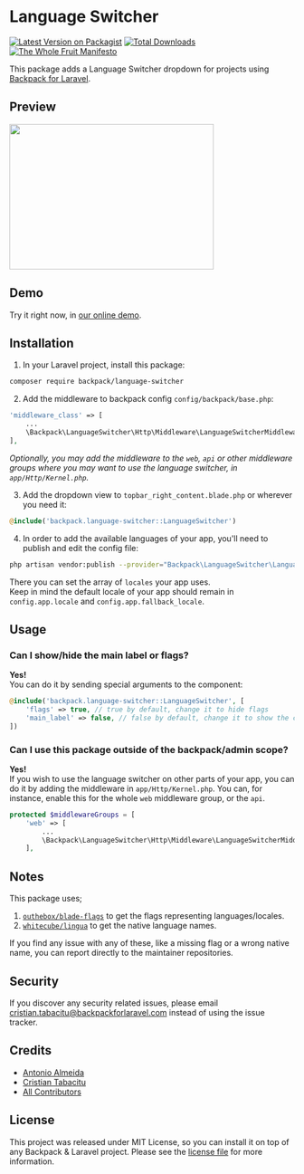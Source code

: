 # Language Switcher

[![Latest Version on Packagist][ico-version]][link-packagist]
[![Total Downloads][ico-downloads]][link-downloads]
[![The Whole Fruit Manifesto](https://img.shields.io/badge/writing%20standard-the%20whole%20fruit-brightgreen)](https://github.com/the-whole-fruit/manifesto)


This package adds a Language Switcher dropdown for projects using [Backpack for Laravel](https://backpackforlaravel.com/).

## Preview

<img src="https://github.com/Laravel-Backpack/activity-log/assets/1838187/abdb196f-1d41-4b14-9dc5-2ac7c64cc84d" width="361" height="257" />

## Demo

Try it right now, in [our online demo](https://demo.backpackforlaravel.com/admin/).

## Installation

1) In your Laravel project, install this package:

```bash
composer require backpack/language-switcher
```

2) Add the middleware to backpack config `config/backpack/base.php`:
```php
'middleware_class' => [
    ...
    \Backpack\LanguageSwitcher\Http\Middleware\LanguageSwitcherMiddleware::class,
],
```
_Optionally, you may add the middleware to the `web`, `api` or other middleware groups where you may want to use the language switcher, in `app/Http/Kernel.php`._


3) Add the dropdown view to `topbar_right_content.blade.php` or wherever you need it:

```php
@include('backpack.language-switcher::LanguageSwitcher')
```

4) In order to add the available languages of your app, you'll need to publish and edit the config file:

```bash
php artisan vendor:publish --provider="Backpack\LanguageSwitcher\LanguageSwitcherServiceProvider" --tag=config
```

There you can set the array of `locales` your app uses.  
Keep in mind the default locale of your app should remain in `config.app.locale` and `config.app.fallback_locale`.

## Usage

### Can I show/hide the main label or flags?
**Yes!**  
You can do it by sending special arguments to the component:

```php
@include('backpack.language-switcher::LanguageSwitcher', [
    'flags' => true, // true by default, change it to hide flags
    'main_label' => false, // false by default, change it to show the current locale label
])
```

### Can I use this package outside of the backpack/admin scope?
**Yes!**  
If you wish to use the language switcher on other parts of your app, you can do it by adding the middleware in `app/Http/Kernel.php`.
You can, for instance, enable this for the whole `web` middleware group, or the `api`.

```php
protected $middlewareGroups = [
    'web' => [
        ...
        \Backpack\LanguageSwitcher\Http\Middleware\LanguageSwitcherMiddleware::class,
    ],
```


## Notes

This package uses;
1) [`outhebox/blade-flags`](https://github.com/MohmmedAshraf/blade-flags) to get the flags representing languages/locales.
2) [`whitecube/lingua`](https://github.com/whitecube/lingua) to get the native language names.

If you find any issue with any of these, like a missing flag or a wrong native name, you can report directly to the maintainer repositories.


## Security

If you discover any security related issues, please email cristian.tabacitu@backpackforlaravel.com instead of using the issue tracker.

## Credits

- [Antonio Almeida](https://github.com/promatik)
- [Cristian Tabacitu](https://github.com/tabacitu)
- [All Contributors][link-contributors]

## License

This project was released under MIT License, so you can install it on top of any Backpack & Laravel project. Please see the [license file](license.md) for more information.

[ico-version]: https://img.shields.io/packagist/v/backpack/language-switcher.svg?style=flat-square
[ico-downloads]: https://img.shields.io/packagist/dt/backpack/language-switcher.svg?style=flat-square

[link-packagist]: https://packagist.org/packages/backpack/language-switcher
[link-downloads]: https://packagist.org/packages/backpack/language-switcher
[link-author]: https://github.com/backpack
[link-contributors]: ../../contributors
